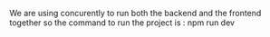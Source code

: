 We are using concurently to run both the backend and the frontend together so the command to run the project is : npm run dev
